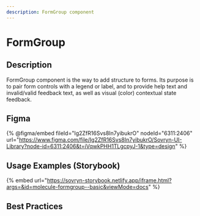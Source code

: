 ```yaml
---
description: FormGroup component
---
```


# FormGroup

## Description

FormGroup component is the way to add structure to forms. Its purpose is to pair form controls with a legend or label, and to provide help text and invalid/valid feedback text, as well as visual (color) contextual state feedback.

## Figma <a href="#playground" id="playground"></a>

{% @figma/embed fileId="Ig2ZfR16Svs8In7yibukrO" nodeId="6311:2406" url="https://www.figma.com/file/Ig2ZfR16Svs8In7yibukrO/Sovryn-UI-Library?node-id=6311:2406&t=iVqwkPHH1TLgcpyJ-1&type=design" %}

## Usage Examples (Storybook)

{% embed url="https://sovryn-storybook.netlify.app/iframe.html?args=&id=molecule-formgroup--basic&viewMode=docs" %}

## Best Practices
